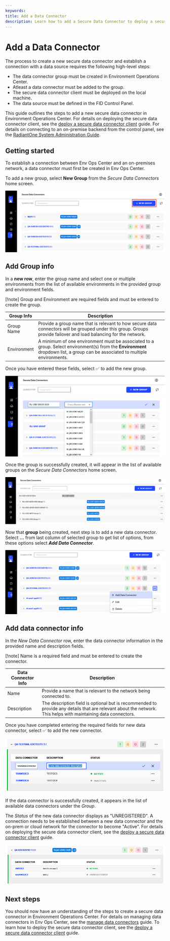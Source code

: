 ```yaml
---
keywords:
title: Add a Data Connector
description: Learn how to add a Secure Data Connector to deploy a secure tunnel for integrating data from data sources on-premises to RadiantOne FID running in the cloud environment.
---
```

# Add a Data Connector

The process to create a new secure data connector and establish a connection with a data source requires the following high-level steps:

- The data connector group must be created in Environment Operations Center.
- Atleast a data connector must be added to the group.
- The secure data connector client must be deployed on the local machine.
- The data source must be defined in the FID Control Panel. 

This guide outlines the steps to add a new secure data connector in Environment Operations Center. For details on deploying the secure data connector client, see the [deploy a secure data connector client](deploy-sdc-client.md) guide. For details on connecting to an on-premise backend from the control panel, see the [RadiantOne System Administration Guide](/sys-admin-guide-rebuild/04-backend-settings).

## Getting started

To establish a connection between Env Ops Center and an on-premises network, a data connector must first be created in Env Ops Center.

To add a new group, select **New Group** from the *Secure Data Connectors* home screen.

![image description](images/new-group.png)

## Add Group info

In a **new row**, enter the group name and select one or multiple environments from the list of available environments in the provided group and environment fields.

[!note] Group and Environment are required fields and must be entered to create the group.

| Group Info | Description |
| ------------------- | ----------- |
| Group Name | Provide a group name that is relevant to how secure data connectors will be grouped under this group. Groups provide failover and load balancing for the network. |
| Environment | A minimum of one environment must be associated to a group.  Select environment(s) from the **Environment** dropdown list, a group can be associated to multiple environments. |

Once you have entered these fields, select :white_check_mark: to add the new group.

![image description](images/save-group.png)

Once the group is successfully created, it will appear in the list of available groups on the *Secure Data Connectors* home screen.

![image description](images/new-group-created.png)

Now that **group** being created, next step is to add a new data connector. Select **...** from last column of selected group to get list of options, from these options select ***Add Data Connector***.

![image description](images/add-data-connector.png)

## Add data connector info

In the *New Data Connector* row, enter the data connector information in the provided name and description fields.

[!note] Name is a required field and must be entered to create the connector.

| Data Connector Info | Description |
| ------------------- | ----------- |
| Name | Provide a name that is relevant to the network being connected to. |
| Description | The description field is optional but is recommended to provide any details that are relevant about the network. This helps with maintaining data connectors. |

Once you have completed entering the required fields for new data connector, select :white_check_mark: to add the new connector.

![image description](images/save-connector.png)

If the data connector is successfully created, it appears in the list of available data connectors under the *Group*.

The *Status* of the new data connector displays as "UNREGISTERED". A connection needs to be established between a new data connector and the on-prem or cloud network for the connector to become "Active". For details on deploying the secure data connector client, see the [deploy a secure data connector client](deploy-sdc-client.md) guide.

![image description](images/new-connector-created.png)

## Next steps

You should now have an understanding of the steps to create a secure data connector in Environment Operations Center. For details on managing data connectors in Env Ops Center, see the [manage data connectors](manage-data-connectors.md) guide. To learn how to deploy the secure data connector client, see the [deploy a secure data connector client](deploy-sdc-client.md) guide.
